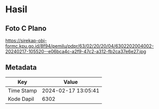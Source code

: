 # Hasil

## Foto C Plano

https://sirekap-obj-formc.kpu.go.id/8f94/pemilu/pdpr/63/02/20/20/04/6302202004002-20240217-105520--e06bca4c-a2f9-47c2-a312-fb2ca37e6e27.jpg


## Metadata

| Key        | Value               |
| ---------- | ------------------- |
| Time Stamp | 2024-02-17 13:05:41 |
| Kode Dapil | 6302                |



